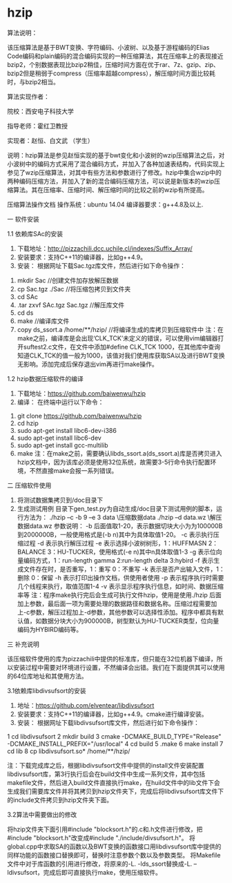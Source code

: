 # hzip
算法说明：

该压缩算法是基于BWT变换、字符编码、小波树、以及基于游程编码的Elias Code编码和plain编码的混合编码实现的一种压缩算法，其在压缩率上的表现接近bzip2，个别数据表现比bzip2稍佳，压缩时间方面在优于rar、7z、gzip、zip、bzip2但是稍弱于compress（压缩率超越compress），解压缩时间方面比较耗时，与bzip2相当。

算法实现作者：

院校：西安电子科技大学

指导老师：霍红卫教授

实现者：赵恒、白文武 （学生）

说明：hzip算法是参见赵恒实现的基于bwt变化和小波树的wzip压缩算法之后，对小波树中的编码方式采用了混合编码方式，并加入了各种加速表结构，代码实现上参见了wzip压缩算法，对其中有些方法和参数进行了修改。hzip中集合wzip中的两种编码压缩方法，并加入了新的混合编码压缩方法，可以说是新版本的wzip压缩算法。其在压缩率、压缩时间、解压缩时间的比较之前的wzip有所提高。

压缩算法操作文档
操作系统：ubuntu 14.04
编译器要求：g++4.8及以上.

一 软件安装

1.1	依赖库SAc的安装

1)	下载地址：http://pizzachili.dcc.uchile.cl/indexes/Suffix_Array/
2)	安装要求：支持C++11的编译器，比如g++4.9。
3)	安装：
根据网址下载Sac.tgz库文件，然后进行如下命令操作：
1.	mkdir Sac               //创建文件加存放解压数据
2.	cp Sac.tgz ./Sac          //将压缩包拷贝到文件夹
3.	cd SAc
4.	.tar zxvf SAc.tgz Sac.tgz   //解压库文件
5.	cd ds
6.	make                   //编译库文件
7.	copy ds_ssort.a /home/**/hzip/  //将编译生成的库拷贝到压缩软件中
注：在make之前，编译库是会出现‘CLK_TCK’未定义的错误，可以使用vim编辑器打开suftest2.c文件，在文件中添加#define CLK_TCK 1000，在其他库中查询知道CLK_TCK的值一般为1000，该值对我们使用库获取SA以及进行BWT变换无影响。添加完成后保存退出vim再进行make操作。

1.2	hzip数据压缩软件的编译

1)	下载地址：https://github.com/baiwenwu/hzip
2)	编译：
在终端中运行以下命令：
1.	git clone https://github.com/baiwenwu/hzip
2.	cd hzip
3.	sudo apt-get install libc6-dev-i386
4.	sudo apt-get install libc6-dev
5.	sudo apt-get install gcc-multilib
6.	make
注：在make之前，需要确认libds_ssort.a(ds_ssort.a)库是否拷贝进入hzip文档中，因为该库必须是使用32位系统，故需要3-5行命令执行配置环境，不然直接make会报一系列错误。

二 压缩软件使用
1.	将测试数据集拷贝到/doc目录下
2.	生成测试用例
目录下gen_test.py为自动生成/doc目录下测试用例的脚本，运行方法为：
./hzip –c -b 9 –e 3 data  \\压缩数据data
./hzip –d data.wz       \\解压数据data.wz
参数说明：
		-b 后面值取1-20，表示数据切块大小为为100000B到2000000B，一般使用格式是(-b  n)其中为具体取值1-20。 
-c 表示执行压缩过程
	-d 表示执行解压过程
	-e 表示选择小波树树形，1：HUFFMASN 2：BALANCE 3：HU-TUCKER，使用格式(-e  n)其中n具体取值1-3
	-g 表示位向量编码方式，1：run-length gamma 2:run-length delta 3:hybird
	-f 表示生成文件存在时，是否重写，1：重写 0：不重写
	-k 表示是否产出输入文件，1：删除 0：保留
	-h 表示打印出操作文档，供使用者使用
	-p 表示程序执行时需要几个线程来执行，取值范围1-4
	-v 表示显示程序执行信息，如时间、数据压缩率等
注：程序make执行完后会生成可执行文件hzip，使用是使用./hzip 后面加上参数，最后面一项为需要处理的数据路径和数据名称。压缩过程需要加上-c参数，解压过程加上-d参数，其他参数可以选择性添加。程序中都具有默认值，如数据分块大小为900000B，树型默认为HU-TUCKER类型，位向量编码为HYBIRD编码等。

三 补充说明

该压缩软件使用的库为pizzachili中提供的标准库，但只能在32位机器下编译，所以安装过程中需要对环境进行设置，不然编译会出错。我们在下面提供其可以使用的64位库地址和其使用方法。

3.1依赖库libdivsufsort的安装

1)	地址：https://github.com/elventear/libdivsufsort 
2)	安装要求：支持C++11的编译器，比如g++4.9。cmake进行编译安装。
3)	安装：
根据网址下载libdivsufsort库文件，然后进行如下命令操作：

1	cd libdivsufsort
2	mkdir build 
3	cmake -DCMAKE_BUILD_TYPE="Release" -DCMAKE_INSTALL_PREFIX="/usr/local"
4	cd build
5	.make
6	make install
7	cd lib
8	cp libdivsufsort.so* /home/**/hzip/

注：下载完成库之后，根据libdivsufsort文件中提供的install文件安装配置libdivsufsort库，第3行执行后会在build文件中生成一系列文件，其中包括makefile文件，然后进入build文件直接执行make，在huild文件中的lib文件下会生成我们需要库文件并将其拷贝到hzip文件夹下，完成后将libdivsufsort库文件下的include文件拷贝到hzip文件夹下面。

3.2算法中需要做出的修改 

将hzip文件夹下面引用#include "blocksort.h"的.c和.h文件进行修改，把#include "blocksort.h"改变成#include "./include/divsufsort.h"。
将global.cpp中求取SA的函数以及BWT变换的函数接口用libdivsufsort库中提供的同样功能的函数接口替换即可，替换时注意参数个数以及参数类型。
将Makefile文件中对于库函数的引用进行修改，将原来的-L. -lds_ssort替换成-L. –ldivsufsort，完成后即可直接执行make，使用压缩软件。

